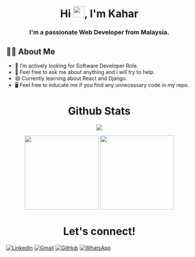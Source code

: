 
<h1 align="center">Hi <img src="https://raw.githubusercontent.com/MartinHeinz/MartinHeinz/master/wave.gif"  width="30px" height="30px">, I'm Kahar</h1>
<h3 align="center">I'm a passionate Web Developer from Malaysia.</h3>

## 🙋‍♂️ About Me

- 🔭 I’m actively looking for Software Developer Role.
- 💬 Feel free to ask me about anything and i will try to help.
- 😄 Currently learning about React and Django.
- 🖥️ Feel free to educate me if you find any unnecessary code in my repo.



<h1 align="center">Github Stats</h1>
<p align="center">
   <img src="https://github-readme-streak-stats.herokuapp.com/?user=KaharWorkable&theme=black-ice&hide_border=true&stroke=0000&background=060A0CD0"/>
</p>

<p align="center">
<img src="https://github-readme-stats.vercel.app/api?username=KaharWorkable&show_icons=true&count_private=true&theme=react&hide_border=true&bg_color=0D1117" height="200"/>
<img src="https://github-readme-stats.vercel.app/api/top-langs/?username=KaharWorkable&langs_count=10&count_private=true&theme=react&layout=compact&hide_border=true&bg_color=0D1117" height="200"/>
</p>

<!-- github color = 181717 -->
<h1 align="center">Let's connect!</h1>

[![LinkedIn](https://img.shields.io/badge/LinkedIn-0D1117?style=for-the-badge&logo=linkedin&logoColor=white)](https://www.linkedin.com/in/kahar-muslimin)
[![Gmail](https://img.shields.io/badge/Gmail-0D1117?style=for-the-badge&logo=gmail&logoColor=white)](mailto:kaharmuslimin12@gmail.com?subject=github_message)
[![GitHub](https://img.shields.io/badge/GitHub-0D1117?style=for-the-badge&logo=github&logoColor=white)](https://github.com/KaharWorkable?tab=follow)
[![WhatsApp](https://img.shields.io/badge/WhatsApp-0D1117?style=for-the-badge&logo=whatsapp&logoColor=white)](https://wa.me/60135583786)


